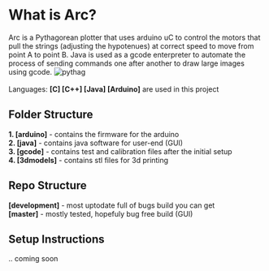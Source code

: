 What is Arc?
===
Arc is a Pythagorean plotter that uses arduino uC to control the motors that pull the strings (adjusting the hypotenues) at correct speed to move from point A to point B. Java is used as a gcode enterpreter to automate the process of sending commands one after another to draw large images using gcode. 
<img src="http://people.ece.cornell.edu/land/courses/ece4760/FinalProjects/s2001/vp2/vp2sketch.jpg" alt="pythag">
<br />
<br />
Languages: <b>[C] [C++] [Java] [Arduino]</b> are used in this project


Folder Structure
---
<b>1. [arduino]</b> - contains the firmware for the arduino<br/>
<b>2. [java]</b> - contains java software for user-end (GUI)<br/>
<b>3. [gcode]</b> - contains test and calibration files after the initial setup<br/>
<b>4. [3dmodels]</b> - contains stl files for 3d printing<br/>

Repo Structure
---
<b>[development]</b> - most uptodate full of bugs build you can get<br/>
<b>[master]</b> - mostly tested, hopefuly bug free build (GUI)<br/>

Setup Instructions
---
.. coming soon
